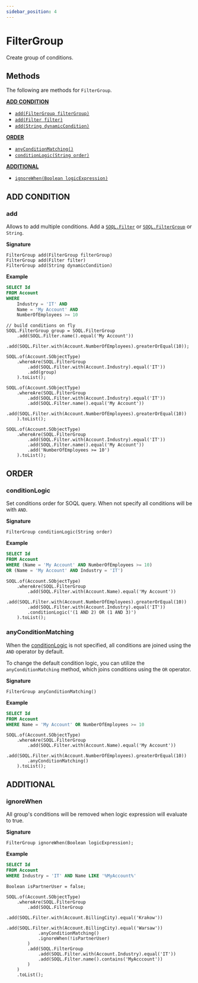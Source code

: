 ```yaml
---
sidebar_position: 4
---
```


# FilterGroup

Create group of conditions.

## Methods

The following are methods for `FilterGroup`.

[**ADD CONDITION**](#add-condition)

- [`add(FilterGroup filterGroup)`](#add)
- [`add(Filter filter)`](#add)
- [`add(String dynamicCondition)`](#add)

[**ORDER**](#order)

- [`anyConditionMatching()`](#anyconditionmatching)
- [`conditionLogic(String order)`](#conditionlogic)

[**ADDITIONAL**](#additional)

- [`ignoreWhen(Boolean logicExpression)`](#ignorewhen)

## ADD CONDITION
### add

Allows to add multiple conditions.
Add a [`SOQL.Filter`](soql-filter.md) or [`SOQL.FilterGroup`](soql-filters-group.md) or `String`.

**Signature**

```apex
FilterGroup add(FilterGroup filterGroup)
FilterGroup add(Filter filter)
FilterGroup add(String dynamicCondition)
```

**Example**

```sql
SELECT Id
FROM Account
WHERE
    Industry = 'IT' AND
    Name = 'My Account' AND
    NumberOfEmployees >= 10
```

```apex
// build conditions on fly
SOQL.FilterGroup group = SOQL.FilterGroup
    .add(SOQL.Filter.name().equal('My Account'))
    .add(SOQL.Filter.with(Account.NumberOfEmployees).greaterOrEqual(10));

SOQL.of(Account.SObjectType)
    .whereAre(SOQL.FilterGroup
        .add(SOQL.Filter.with(Account.Industry).equal('IT'))
        .add(group)
    ).toList();
```

```apex
SOQL.of(Account.SObjectType)
    .whereAre(SOQL.FilterGroup
        .add(SOQL.Filter.with(Account.Industry).equal('IT'))
        .add(SOQL.Filter.name().equal('My Account'))
        .add(SOQL.Filter.with(Account.NumberOfEmployees).greaterOrEqual(10))
    ).toList();
```

```apex
SOQL.of(Account.SObjectType)
    .whereAre(SOQL.FilterGroup
        .add(SOQL.Filter.with(Account.Industry).equal('IT'))
        .add(SOQL.Filter.name().equal('My Account'))
        .add('NumberOfEmployees >= 10')
    ).toList();
```

## ORDER
### conditionLogic

Set conditions order for SOQL query.
When not specify all conditions will be with `AND`.

**Signature**

```apex
FilterGroup conditionLogic(String order)
```

**Example**

```sql
SELECT Id
FROM Account
WHERE (Name = 'My Account' AND NumberOfEmployees >= 10)
OR (Name = 'My Account' AND Industry = 'IT')
```
```apex
SOQL.of(Account.SObjectType)
    .whereAre(SOQL.FilterGroup
        .add(SOQL.Filter.with(Account.Name).equal('My Account'))
        .add(SOQL.Filter.with(Account.NumberOfEmployees).greaterOrEqual(10))
        .add(SOQL.Filter.with(Account.Industry).equal('IT'))
        .conditionLogic('(1 AND 2) OR (1 AND 3)')
    ).toList();
```

### anyConditionMatching

When the [conditionLogic](#conditionlogic) is not specified, all conditions are joined using the `AND` operator by default.

To change the default condition logic, you can utilize the `anyConditionMatching` method, which joins conditions using the `OR` operator.

**Signature**

```apex
FilterGroup anyConditionMatching()
```

**Example**

```sql
SELECT Id
FROM Account
WHERE Name = 'My Account' OR NumberOfEmployees >= 10
```

```apex
SOQL.of(Account.SObjectType)
    .whereAre(SOQL.FilterGroup
        .add(SOQL.Filter.with(Account.Name).equal('My Account'))
        .add(SOQL.Filter.with(Account.NumberOfEmployees).greaterOrEqual(10))
        .anyConditionMatching()
    ).toList();
```

## ADDITIONAL

### ignoreWhen

All group's conditions will be removed when logic expression will evaluate to true.

**Signature**

```apex
FilterGroup ignoreWhen(Boolean logicExpression);
```

**Example**

```sql
SELECT Id
FROM Account
WHERE Industry = 'IT' AND Name LIKE '%MyAccount%'
```

```apex
Boolean isPartnerUser = false;

SOQL.of(Account.SObjectType)
    .whereAre(SOQL.FilterGroup
        .add(SOQL.FilterGroup
            .add(SOQL.Filter.with(Account.BillingCity).equal('Krakow'))
            .add(SOQL.Filter.with(Account.BillingCity).equal('Warsaw'))
            .anyConditionMatching()
            .ignoreWhen(!isPartnerUser)
        )
        .add(SOQL.FilterGroup
            .add(SOQL.Filter.with(Account.Industry).equal('IT'))
            .add(SOQL.Filter.name().contains('MyAcccount'))
        )
    )
    .toList();
```
